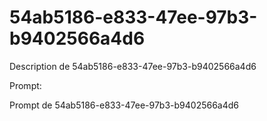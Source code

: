 # 54ab5186-e833-47ee-97b3-b9402566a4d6

Description de 54ab5186-e833-47ee-97b3-b9402566a4d6

Prompt:

Prompt de 54ab5186-e833-47ee-97b3-b9402566a4d6